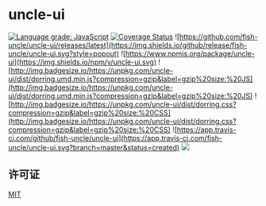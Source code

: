 # uncle-ui

[![Language grade: JavaScript](https://img.shields.io/lgtm/grade/javascript/g/fish-uncle/uncle-ui.svg?logo=lgtm&logoWidth=18)](https://lgtm.com/projects/g/fish-uncle/uncle-ui/context:javascript)
[![Coverage Status](https://coveralls.io/repos/github/fish-uncle/uncle-ui/badge.svg?branch=master)](https://coveralls.io/github/fish-uncle/uncle-ui?branch=master)
![https://github.com/fish-uncle/uncle-ui/releases/latest](https://img.shields.io/github/release/fish-uncle/uncle-ui.svg?style=popout)
![https://www.npmjs.org/package/uncle-ui](https://img.shields.io/npm/v/uncle-ui.svg)
![http://img.badgesize.io/https://unpkg.com/uncle-ui/dist/dorring.umd.min.js?compression=gzip&label=gzip%20size:%20JS](http://img.badgesize.io/https://unpkg.com/uncle-ui/dist/dorring.umd.min.js?compression=gzip&label=gzip%20size:%20JS)
![http://img.badgesize.io/https://unpkg.com/uncle-ui/dist/dorring.css?compression=gzip&label=gzip%20size:%20CSS](http://img.badgesize.io/https://unpkg.com/uncle-ui/dist/dorring.css?compression=gzip&label=gzip%20size:%20CSS)
![https://app.travis-ci.com/github/fish-uncle/uncle-ui](https://app.travis-ci.com/fish-uncle/uncle-ui.svg?branch=master&status=created)
![](https://img.shields.io/badge/License-MIT-yellow.svg)


## 许可证
[MIT](LICENSE.md)
